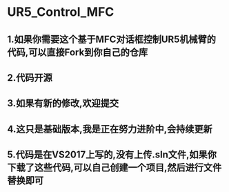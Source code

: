 # UR5_Control_MFC
## 1.如果你需要这个基于MFC对话框控制UR5机械臂的代码,可以直接Fork到你自己的仓库
## 2.代码开源
## 3.如果有新的修改,欢迎提交
## 4.这只是基础版本,我是正在努力进阶中,会持续更新
## 5.代码是在VS2017上写的,没有上传.sln文件,如果你下载了这些代码,可以自己创建一个项目,然后进行文件替换即可

